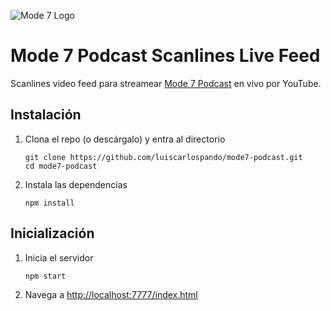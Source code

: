 ![Mode 7 Logo](https://raw.githubusercontent.com/luiscarlospando/mode7-podcast/master/assets/images/logos/tw_dark_logo_orange_background.jpg)

# Mode 7 Podcast Scanlines Live Feed

Scanlines video feed para streamear [Mode 7 Podcast](http://bit.ly/mode7vg) en vivo por YouTube.

## Instalación

1. Clona el repo (o descárgalo) y entra al directorio
   
   ```
   git clone https://github.com/luiscarlospando/mode7-podcast.git
   cd mode7-podcast
   ```

1. Instala las dependencias
   
   ```
   npm install
   ```

## Inicialización

1. Inicia el servidor
   
   ```
   npm start
   ```

1. Navega a [http://localhost:7777/index.html](http://localhost:7777/index.html)